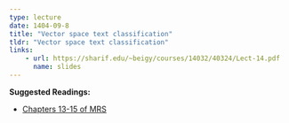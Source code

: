 ```yaml
---
type: lecture
date: 1404-09-8
title: "Vector space text classification"
tldr: "Vector space text classification"
links: 
    - url: https://sharif.edu/~beigy/courses/14032/40324/Lect-14.pdf
      name: slides
---
```


**Suggested Readings:**
- [Chapters 13-15 of MRS](https://nlp.stanford.edu/IR-book/pdf/14vcat.pdf)
